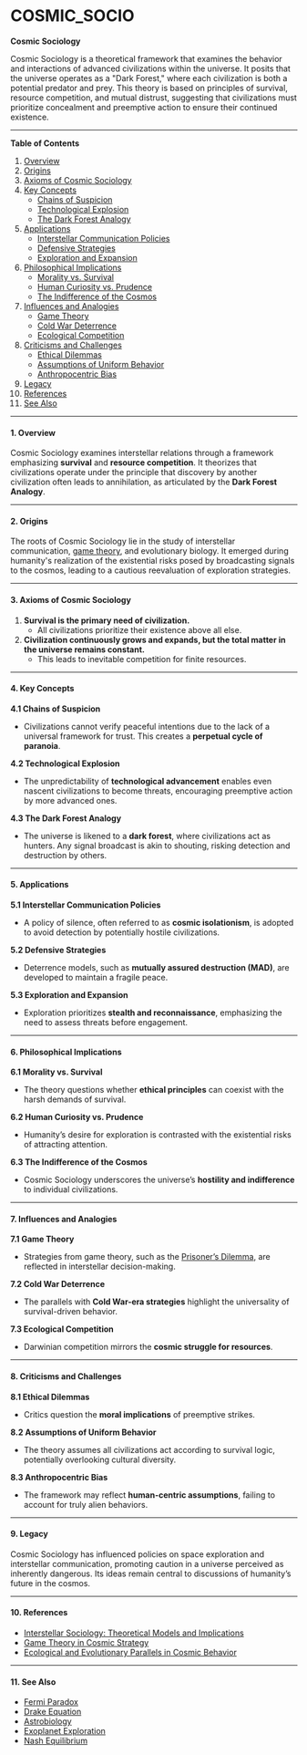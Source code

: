 # COSMIC\_SOCIO

**Cosmic Sociology**

Cosmic Sociology is a theoretical framework that examines the behavior and interactions of advanced civilizations within the universe. It posits that the universe operates as a "Dark Forest," where each civilization is both a potential predator and prey. This theory is based on principles of survival, resource competition, and mutual distrust, suggesting that civilizations must prioritize concealment and preemptive action to ensure their continued existence.

***

**Table of Contents**

1. [Overview](cosmic_socio.md#1-overview)
2. [Origins](cosmic_socio.md#2-origins)
3. [Axioms of Cosmic Sociology](cosmic_socio.md#3-axioms-of-cosmic-sociology)
4. [Key Concepts](cosmic_socio.md#4-key-concepts)
   * [Chains of Suspicion](cosmic_socio.md#41-chains-of-suspicion)
   * [Technological Explosion](cosmic_socio.md#42-technological-explosion)
   * [The Dark Forest Analogy](cosmic_socio.md#43-the-dark-forest-analogy)
5. [Applications](cosmic_socio.md#5-applications)
   * [Interstellar Communication Policies](cosmic_socio.md#51-interstellar-communication-policies)
   * [Defensive Strategies](cosmic_socio.md#52-defensive-strategies)
   * [Exploration and Expansion](cosmic_socio.md#53-exploration-and-expansion)
6. [Philosophical Implications](cosmic_socio.md#6-philosophical-implications)
   * [Morality vs. Survival](cosmic_socio.md#61-morality-vs-survival)
   * [Human Curiosity vs. Prudence](cosmic_socio.md#62-human-curiosity-vs-prudence)
   * [The Indifference of the Cosmos](cosmic_socio.md#63-the-indifference-of-the-cosmos)
7. [Influences and Analogies](cosmic_socio.md#7-influences-and-analogies)
   * [Game Theory](cosmic_socio.md#71-game-theory)
   * [Cold War Deterrence](cosmic_socio.md#72-cold-war-deterrence)
   * [Ecological Competition](cosmic_socio.md#73-ecological-competition)
8. [Criticisms and Challenges](cosmic_socio.md#8-criticisms-and-challenges)
   * [Ethical Dilemmas](cosmic_socio.md#81-ethical-dilemmas)
   * [Assumptions of Uniform Behavior](cosmic_socio.md#82-assumptions-of-uniform-behavior)
   * [Anthropocentric Bias](cosmic_socio.md#83-anthropocentric-bias)
9. [Legacy](cosmic_socio.md#9-legacy)
10. [References](cosmic_socio.md#10-references)
11. [See Also](cosmic_socio.md#11-see-also)

***

#### 1. Overview

Cosmic Sociology examines interstellar relations through a framework emphasizing **survival** and **resource competition**. It theorizes that civilizations operate under the principle that discovery by another civilization often leads to annihilation, as articulated by the **Dark Forest Analogy**.

***

#### 2. Origins

The roots of Cosmic Sociology lie in the study of interstellar communication, [game theory](society.md), and evolutionary biology. It emerged during humanity's realization of the existential risks posed by broadcasting signals to the cosmos, leading to a cautious reevaluation of exploration strategies.

***

#### 3. Axioms of Cosmic Sociology

1. **Survival is the primary need of civilization.**
   * All civilizations prioritize their existence above all else.
2. **Civilization continuously grows and expands, but the total matter in the universe remains constant.**
   * This leads to inevitable competition for finite resources.

***

#### 4. Key Concepts

**4.1 Chains of Suspicion**

* Civilizations cannot verify peaceful intentions due to the lack of a universal framework for trust. This creates a **perpetual cycle of paranoia**.

**4.2 Technological Explosion**

* The unpredictability of **technological advancement** enables even nascent civilizations to become threats, encouraging preemptive action by more advanced ones.

**4.3 The Dark Forest Analogy**

* The universe is likened to a **dark forest**, where civilizations act as hunters. Any signal broadcast is akin to shouting, risking detection and destruction by others.

***

#### 5. Applications

**5.1 Interstellar Communication Policies**

* A policy of silence, often referred to as **cosmic isolationism**, is adopted to avoid detection by potentially hostile civilizations.

**5.2 Defensive Strategies**

* Deterrence models, such as **mutually assured destruction (MAD)**, are developed to maintain a fragile peace.

**5.3 Exploration and Expansion**

* Exploration prioritizes **stealth and reconnaissance**, emphasizing the need to assess threats before engagement.

***

#### 6. Philosophical Implications

**6.1 Morality vs. Survival**

* The theory questions whether **ethical principles** can coexist with the harsh demands of survival.

**6.2 Human Curiosity vs. Prudence**

* Humanity’s desire for exploration is contrasted with the existential risks of attracting attention.

**6.3 The Indifference of the Cosmos**

* Cosmic Sociology underscores the universe’s **hostility and indifference** to individual civilizations.

***

#### 7. Influences and Analogies

**7.1 Game Theory**

* Strategies from game theory, such as the [Prisoner’s Dilemma](broken-reference), are reflected in interstellar decision-making.

**7.2 Cold War Deterrence**

* The parallels with **Cold War-era strategies** highlight the universality of survival-driven behavior.

**7.3 Ecological Competition**

* Darwinian competition mirrors the **cosmic struggle for resources**.

***

#### 8. Criticisms and Challenges

**8.1 Ethical Dilemmas**

* Critics question the **moral implications** of preemptive strikes.

**8.2 Assumptions of Uniform Behavior**

* The theory assumes all civilizations act according to survival logic, potentially overlooking cultural diversity.

**8.3 Anthropocentric Bias**

* The framework may reflect **human-centric assumptions**, failing to account for truly alien behaviors.

***

#### 9. Legacy

Cosmic Sociology has influenced policies on space exploration and interstellar communication, promoting caution in a universe perceived as inherently dangerous. Its ideas remain central to discussions of humanity’s future in the cosmos.

***

#### 10. References

* [Interstellar Sociology: Theoretical Models and Implications](uap.md)
* [Game Theory in Cosmic Strategy](socioeconomic_mobility.md)
* [Ecological and Evolutionary Parallels in Cosmic Behavior](ECOLOGICAL_PARALLELS.md)

***

#### 11. See Also

* [Fermi Paradox](social_media_metadata.md)
* [Drake Equation](resource_markets.md)
* [Astrobiology](https://en.wikipedia.org/wiki/Astrobiology)
* [Exoplanet Exploration](https://exoplanets.nasa.gov/)
* [Nash Equilibrium](../TECHNOLOGY/AI_AUTOPILOT.MD)
